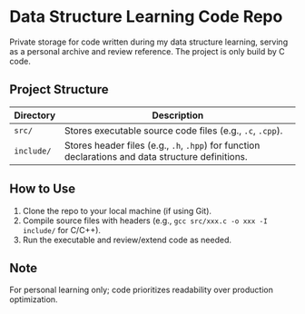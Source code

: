 # Data Structure Learning Code Repo
Private storage for code written during my data structure learning, serving as a personal archive and review reference.
The project is only build by C code.

## Project Structure
| Directory  | Description                                                                                        |
|------------|----------------------------------------------------------------------------------------------------|
| `src/`     | Stores executable source code files (e.g., `.c`, `.cpp`).                                          |
| `include/` | Stores header files (e.g., `.h`, `.hpp`) for function declarations and data structure definitions. |


## How to Use
1. Clone the repo to your local machine (if using Git).
2. Compile source files with headers (e.g., `gcc src/xxx.c -o xxx -I include/` for C/C++).
3. Run the executable and review/extend code as needed.


## Note
For personal learning only; code prioritizes readability over production optimization.